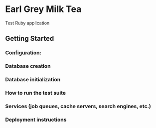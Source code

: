 # Earl Grey Milk Tea

Test Ruby application

## Getting Started

### Configuration:

### Database creation

### Database initialization

### How to run the test suite

### Services (job queues, cache servers, search engines, etc.)

### Deployment instructions
